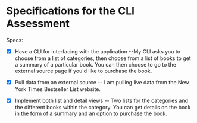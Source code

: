 # Specifications for the CLI Assessment

Specs:
- [X] Have a CLI for interfacing with the application --My CLI asks you to choose from a list of categories, then choose from a list of books to get a summary of a particular book. You can then choose to go to the external source page if you'd like to purchase the book.

- [X] Pull data from an external source -- I am pulling live data from the New York Times Bestseller List website.


- [X] Implement both list and detail views --  Two lists for the categories and the different books within the category. You can get details on the book in the form of a summary and an option to purchase the book. 
